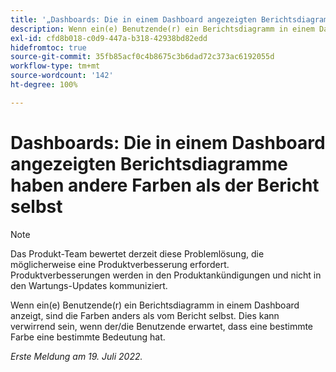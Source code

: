 ```yaml
---
title: '„Dashboards: Die in einem Dashboard angezeigten Berichtsdiagramme haben andere Farben als der Bericht selbst.“'
description: Wenn ein(e) Benutzende(r) ein Berichtsdiagramm in einem Dashboard anzeigt, sind die Farben anders als vom Bericht selbst. Dies kann verwirrend sein, wenn der/die Benutzende erwartet, dass eine bestimmte Farbe eine bestimmte Bedeutung hat.
exl-id: cfd8b018-c0d9-447a-b318-42938bd82edd
hidefromtoc: true
source-git-commit: 35fb85acf0c4b8675c3b6dad72c373ac6192055d
workflow-type: tm+mt
source-wordcount: '142'
ht-degree: 100%

---
```


# Dashboards: Die in einem Dashboard angezeigten Berichtsdiagramme haben andere Farben als der Bericht selbst

<!--Converted to story-->

>[!NOTE]
>
>Das Produkt-Team bewertet derzeit diese Problemlösung, die möglicherweise eine Produktverbesserung erfordert. Produktverbesserungen werden in den Produktankündigungen und nicht in den Wartungs-Updates kommuniziert.

Wenn ein(e) Benutzende(r) ein Berichtsdiagramm in einem Dashboard anzeigt, sind die Farben anders als vom Bericht selbst. Dies kann verwirrend sein, wenn der/die Benutzende erwartet, dass eine bestimmte Farbe eine bestimmte Bedeutung hat.

_Erste Meldung am 19. Juli 2022._
